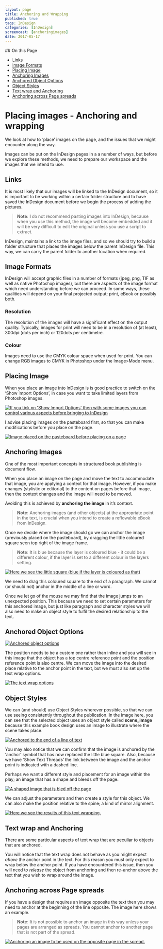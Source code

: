 ```yaml
---
layout: page
title: Anchoring and Wrapping
published: true
tags: InDesign
categories: [InDesign]
screencast: [anchoringimages]
date: 2017-05-17
---
```

<!-- TOC depthFrom:2 depthTo:2 withLinks:1 updateOnSave:1 orderedList:0 -->
<section class='toc'>
## On this Page

- [Links](#links)
- [Image Formats](#image-formats)
- [Placing Image](#placing-image)
- [Anchoring Images](#anchoring-images)
- [Anchored Object Options](#anchored-object-options)
- [Object Styles](#object-styles)
- [Text wrap and Anchoring](#text-wrap-and-anchoring)
- [Anchoring across Page spreads](#anchoring-across-page-spreads)

</section><!-- /TOC -->

# Placing images - Anchoring and wrapping

We look at how to ‘place’ images on the page, and the issues that we might encounter along the way.

Images can be put on the InDesign pages in a a number of ways, but before we explore these methods, we need to prepare our workspace and the images that we intend to use.

## Links

It is most likely that our images will be linked to the InDesign document, so it is important to be working within a certain folder structure and to have saved the InDesign document before we begin the process of adding the pictures.

> **Note:** I do not recommend pasting images into InDesign, because when you use this method, the image will become embedded and it will be very difficult to edit the original unless you use a script to extract.

InDesign, maintains a link to the image files, and so we should try to build a folder structure that places the images below the parent InDesign file. This way, we can carry the parent folder to another location when required.

## Image Formats

InDesign will accept graphic files in a number of formats (jpeg, png, TIF as well as native Photoshop images), but there are aspects of the image format which need understanding before we can proceed. In some ways, these qualities will depend on your final projected output; print, eBook or possibly both.

### Resolution

The resolution of the images will have a significant effect on the output quality. Typically, images for print will need to be in a resolution of (at least), 300dpi (dots per inch) or 120dots per centimetre.

### Colour

Images need to use the CMYK colour space when used for print. You can change RGB images to CMYK in Photoshop under the Image>Mode menu.

## Placing Image

When you place an image into InDesign is is good practice to switch on the ‘Show Import Options’, in case you want to take limited layers from Photoshop images.

[![If you tick on 'Show Import Options' then with some images you can control various aspects before bringing to InDesign ](/images/2017/02/anchor_wrap/image1.png)](/images/2017/02/anchor_wrap/image1.png)

I advise placing images on the pasteboard first, so that you can make modifications before you place on the page.

[![Image placed on the pasteboard before placing on a page](/images/2017/02/anchor_wrap/image2.png)](/images/2017/02/anchor_wrap/image2.png)

## Anchoring Images

One of the most important concepts in structured book publishing is document flow.

When you place an image on the page and move the text to accommodate that image, you are applying a context for that image. However, if you make changes (stylistic or editorial) to the content on pages before that image, then the context changes and the image will need to be moved.

Avoiding this is achieved by **anchoring the image** in it’s context.

> **Note:** Anchoring images (and other objects) at the appropriate point in the text, is crucial when you intend to create a reflowable eBook from InDesign.

Once we decide where the image should go we can anchor the image (previously placed on the pasteboard), by dragging the little coloured square seen top right of the image frame.

> **Note:** It is blue because the layer is coloured blue - it could be a different colour, if the layer is set to a different colour in the layers setting.

[![Here we see the little square (blue if the layer is coloured as that)](/images/2017/02/anchor_wrap/image3.png)](/images/2017/02/anchor_wrap/image3.png)

We need to drag this coloured square to the end of a paragraph. We cannot (or should not) anchor in the middle of a line or word.

Once we let go of the mouse we may find that the image jumps to an unexpected position. This because we need to set certain parameters for this anchored image, but just like paragraph and character styles we will also need to make an object style to fulfil the desired relationship to the text.

## Anchored Object Options

[![Anchored object options](/images/2017/02/anchor_wrap/image4.png)](/images/2017/02/anchor_wrap/image4.png)

The position needs to be a custom one rather than inline and you will see in this image that the object has a top centre reference point and the position reference point is also centre. We can move the image into the desired place relative to the anchor point in the text, but we must also set up the text wrap options.

[![The text wrap options](/images/2017/02/anchor_wrap/image5.png)](/images/2017/02/anchor_wrap/image5.png)

## Object Styles

We can (and should) use Object Styles wherever possible, so that we can use seeing consistently throughout the publication. In the image here, you can see that the selected object uses an object style called **scene_image** because this example book design uses an image to illustrate where the scene takes place.

[![Anchored to the end of a line of text](/images/2017/02/anchor_wrap/image6.png)](/images/2017/02/anchor_wrap/image6.png)

You may also notice that we can confirm that the image is anchored by the ‘anchor’ symbol that has now replaced the little blue square. Also, because we have ‘Show Text Threads’ the link between the image and the anchor point is indicated with a dashed line.

Perhaps we want a different style and placement for an image within the play; an image that has a shape and bleeds off the page.

[![A shaped image that is bled off the page](/images/2017/02/anchor_wrap/image7.png)](/images/2017/02/anchor_wrap/image7.png)

We can adjust the parameters and then create a style for this object. We can also make the position relative to the spine; a kind of mirror alignment.

[![Here we see the results of this text wrapping. ](/images/2017/02/anchor_wrap/image8.png)](/images/2017/02/anchor_wrap/image8.png)

## Text wrap and Anchoring

There are some particular aspects of text wrap that are peculiar to objects that are anchored.

You will notice that the text wrap does not behave as you might expect *above* the anchor point in the text. For this reason you must only expect to wrap below the anchor point. If you have encountered this issue, then you will need to *release* the object from anchoring and then re-anchor above the text that you wish to wrap around the image.

## Anchoring across Page spreads

If you have a design that requires an image opposite the text then you may need to anchor at the beginning of the line opposite. The image here shows an example.

> **Note:** It is not possible to anchor an image in this way unless your pages are arranged as spreads. You cannot anchor to another page that is not part of the spread.

[![Anchoring an image to be used on the opposite page in the spread.](/images/2017/02/anchoropposite.png)](/images/2017/02/anchoropposite.png)
